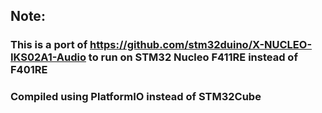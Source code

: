 ## Note:
### This is a port of https://github.com/stm32duino/X-NUCLEO-IKS02A1-Audio to run on STM32 Nucleo F411RE instead of F401RE
### Compiled using PlatformIO instead of STM32Cube
